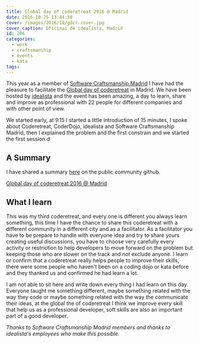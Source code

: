 ```yaml
---
title: Global day of coderetreat 2016 @ Madrid
date: 2016-10-25 13:44:50
cover: /images/2016/10/gdcr-cover.jpg
cover_caption: Oficinas de idealista, Madrid
id: 206
categories:
  - work
  - craftsmanship
  - events
  - kata
tags:
---
```


This year as a member of [Software Craftsmanship Madrid](https://www.meetup.com/madswcraft/) I have had the pleasure to facilitate the [Global day of coderetreat](http://globalday.coderetreat.org/) in Madrid. We have been hosted by [idealista](https://www.idealista.com/) and the event has been amazing, a day to learn, share and improve as professional with 22 people for different companies and with other point of view.

We started early, at 9.15 I started a little introduction of 15 minutes, I spoke about Coderetreat, CoderDojo, idealista and Software Craftsmanship Madrid, then I explained the problem and the first constrain and we started the first session.d

## A Summary

I have shared a summary [here](https://github.com/SoftwareCraftsmanshipMadrid/global-day-of-coderetreat-2016/blob/master/summary.md) on the public community github.

<a class="twitter-moment" href="https://twitter.com/i/moments/807940125674139648">Global day of coderetreat 2016 @ Madrid</a>
<script async src="//platform.twitter.com/widgets.js" charset="utf-8"></script>

## What I learn

This was my third coderetreat, and every one is different you always learn something, this time I have the chance to share this coderetreat with a different community in a different city and as a facilitator. As a facilitator you have to be prepare to handle with everyone idea and try to share yours creating useful discussions, you have to choose very carefully every activity or restriction to help developers to move forward on the problem but keeping those who are slower on the track and not exclude anyone. I learn or confirm that a coderetreat really helps people to improve their skills, there were some people who haven't been on a coding dojo or kata before and they thanked us and confirmed he had learn a lot.

I am not able to sit here and write down every thing I had learn on this day. Everyone taught me something different, maybe something related with the way they code or maybe something related with the way the communicate their ideas, at the global the of coderetreat I think we improve every skill that help us as a professional developer, soft skills are also an important part of a good developer.

_Thanks to Software Craftsmanship Madrid members and thanks to idealista's employees who make this possible._
